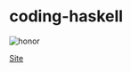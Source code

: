 # coding-haskell

![honor](https://www.codewars.com/users/nouoo/badges/large)

[Site](https://www.codewars.com/users/nouoo)